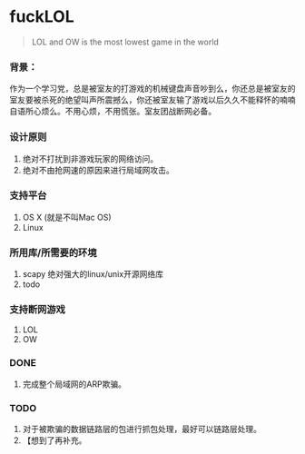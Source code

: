 # fuckLOL
> LOL and OW is the most lowest game in the world

### 背景：
作为一个学习党，总是被室友的打游戏的机械键盘声音吵到么，你还总是被室友的室友要被杀死的绝望叫声所震撼么，你还被室友输了游戏以后久久不能释怀的喃喃自语所心烦么。不用心烦，不用慌张。室友团战断网必备。

### 设计原则
1. 绝对不打扰到非游戏玩家的网络访问。
2. 绝对不由抢网速的原因来进行局域网攻击。

### 支持平台
1. OS X (就是不叫Mac OS)
2. Linux

### 所用库/所需要的环境
1. scapy 绝对强大的linux/unix开源网络库
2. todo

### 支持断网游戏
1. LOL
2. OW

### DONE
1. 完成整个局域网的ARP欺骗。

### TODO

1. 对于被欺骗的数据链路层的包进行抓包处理，最好可以链路层处理。
2. 【想到了再补充。
